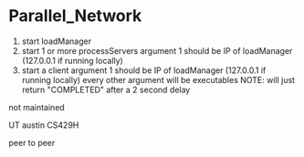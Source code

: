 # Parallel_Network

1. start loadManager
2. start 1 or more processServers argument 1 should be IP of loadManager (127.0.0.1 if running locally)
3. start a client argument 1 should be IP of loadManager (127.0.0.1 if running locally)
    every other argument will be executables
NOTE: will just return "COMPLETED" after a 2 second delay


not maintained 

UT austin CS429H

peer to peer
